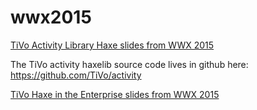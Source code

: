 wwx2015
=======

[TiVo Activity Library Haxe slides from WWX 2015](https://github.com/kulick/wwx2015/blob/master/WWX2015_ActivityHaxelib.pdf)

The TiVo activity haxelib source code lives in github here: https://github.com/TiVo/activity

[TiVo Haxe in the Enterprise slides from WWX 2015](https://github.com/kulick/wwx2015/blob/master/Haxe_in_the_enterprise.pdf)
